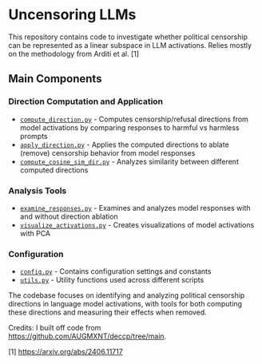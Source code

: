 # Uncensoring LLMs

This repository contains code to investigate whether political censorship can be represented as a linear subspace in LLM activations.
Relies mostly on the methodology from Arditi et al. [1]

## Main Components

### Direction Computation and Application
- [`compute_direction.py`](compute_direction.py) - Computes censorship/refusal directions from model activations by comparing responses to harmful vs harmless prompts
- [`apply_direction.py`](apply_direction.py) - Applies the computed directions to ablate (remove) censorship behavior from model responses
- [`compute_cosine_sim_dir.py`](compute_cosine_sim_dir.py) - Analyzes similarity between different computed directions

### Analysis Tools
- [`examine_responses.py`](examine_responses.py) - Examines and analyzes model responses with and without direction ablation
- [`visualize_activations.py`](visualize_activations.py) - Creates visualizations of model activations with PCA

### Configuration
- [`config.py`](config.py) - Contains configuration settings and constants
- [`utils.py`](utils.py) - Utility functions used across different scripts

The codebase focuses on identifying and analyzing political censorship directions in language model activations, with tools for both computing these directions and measuring their effects when removed.

Credits: I built off code from https://github.com/AUGMXNT/deccp/tree/main.

[1] https://arxiv.org/abs/2406.11717